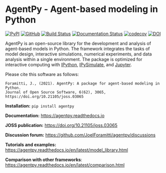 # AgentPy - Agent-based modeling in Python

[![PyPI](https://img.shields.io/pypi/v/agentpy)](https://pypi.org/project/agentpy/)
[![GitHub](https://img.shields.io/github/license/joelforamitti/agentpy)](https://github.com/JoelForamitti/agentpy/blob/master/LICENSE)
[![Build Status](https://travis-ci.com/JoelForamitti/agentpy.svg?branch=master)](https://travis-ci.com/JoelForamitti/agentpy)
[![Documentation Status](https://readthedocs.org/projects/agentpy/badge/?version=latest)](https://agentpy.readthedocs.io/en/latest/?badge=latest)
[![codecov](https://codecov.io/gh/JoelForamitti/agentpy/branch/master/graph/badge.svg?token=NTW99HNGB0)](https://codecov.io/gh/JoelForamitti/agentpy)
[![DOI](https://joss.theoj.org/papers/10.21105/joss.03065/status.svg)](https://doi.org/10.21105/joss.03065)

AgentPy is an open-source library for the development and analysis of agent-based models in Python. 
The framework integrates the tasks of model design, interactive simulations, numerical experiments, 
and data analysis within a single environment. The package is optimized for interactive computing 
with [IPython](http://ipython.org/), [IPySimulate](https://github.com/JoelForamitti/ipysimulate), and [Jupyter](https://jupyter.org/). 

Please cite this software as follows:

    Foramitti, J., (2021). AgentPy: A package for agent-based modeling in Python. 
    Journal of Open Source Software, 6(62), 3065, https://doi.org/10.21105/joss.03065

**Installation:** `pip install agentpy`

**Documentation:** https://agentpy.readthedocs.io

**JOSS publication:** https://doi.org/10.21105/joss.03065

**Discussion forum:** https://github.com/JoelForamitti/agentpy/discussions

**Tutorials and examples:** https://agentpy.readthedocs.io/en/latest/model_library.html

**Comparison with other frameworks**: https://agentpy.readthedocs.io/en/latest/comparison.html